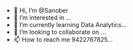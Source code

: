 - 👋 Hi, I’m @Sanober
- 👀 I’m interested in ...
- 🌱 I’m currently learning Data Analytics...
- 💞️ I’m looking to collaborate on ...
- 📫 How to reach me 9422767825...

<!---
Sanober35711/Sanober35711 is a ✨ special ✨ repository because its `README.md` (this file) appears on your GitHub profile.
You can click the Preview link to take a look at your changes.
--->
